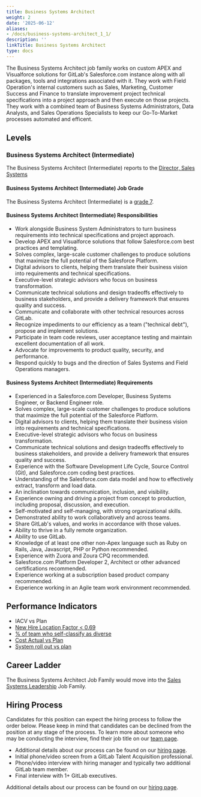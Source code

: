 ```yaml
---
title: Business Systems Architect
weight: 2
date: '2025-06-12'
aliases:
- /docs/business-systems-architect_1_1/
description: ''
linkTitle: Business Systems Architect
type: docs
---
```


The Business Systems Architect job family works on custom APEX and Visualforce solutions for GitLab's Salesforce.com instance along with all packages, tools and integrations associated with it. They work with Field Operation's internal customers such as Sales, Marketing, Customer Success and Finance to translate improvement project technical specifications into a project approach and then execute on those projects. They work with a combined team of Business Systems Administrators, Data Analysts, and Sales Operations Specialists to keep our Go-To-Market processes automated and efficent.

## Levels

### Business Systems Architect (Intermediate)

The Business Systems Architect (Intermediate) reports to the [Director, Sales Systems](/job-families/sales/senior-manager-sales-systems/#director-sales-systems)

#### Business Systems Architect (Intermediate) Job Grade

The Business Systems Architect (Intermediate) is a [grade 7](/handbook/total-rewards/compensation/compensation-calculator/#gitlab-job-grades).

#### Business Systems Architect (Intermediate) Responsibilities

- Work alongside Business System Administrators to turn business requirements into technical specifications and project approach.
- Develop APEX and Visualforce solutions that follow Salesforce.com best practices and templating.
- Solves complex, large-scale customer challenges to produce solutions that maximize the full potential of the Salesforce Platform.
- Digital advisors to clients, helping them translate their business vision into requirements and technical specifications.
- Executive-level strategic advisors who focus on business transformation.
- Communicate technical solutions and design tradeoffs effectively to business stakeholders, and provide a delivery framework that ensures quality and success.
- Communicate and collaborate with other technical resources across GitLab.
- Recognize impediments to our efficiency as a team ("technical debt"), propose and implement solutions.
- Participate in team code reviews, user acceptance testing and maintain excellent documentation of all work.
- Advocate for improvements to product quality, security, and performance.
- Respond quickly to bugs and the direction of Sales Systems and Field Operations managers.

#### Business Systems Architect (Intermediate) Requirements

- Experienced in a Salesforce.com Developer, Business Systems Engineer, or Backend Engineer role.
- Solves complex, large-scale customer challenges to produce solutions that maximize the full potential of the Salesforce Platform.
- Digital advisors to clients, helping them translate their business vision into requirements and technical specifications.
- Executive-level strategic advisors who focus on business transformation.
- Communicate technical solutions and design tradeoffs effectively to business stakeholders, and provide a delivery framework that ensures quality and success.
- Experience with the Software Development Life Cycle, Source Control (Git), and Salesforce.com coding best practices.
- Understanding of the Salesforce.com data model and how to effectively extract, transform and load data.
- An inclination towards communication, inclusion, and visibility.
- Experience owning and driving a project from concept to production, including proposal, discussion, and execution.
- Self-motivated and self-managing, with strong organizational skills.
- Demonstrated ability to work collaboratively and across teams.
- Share GitLab's values, and works in accordance with those values.
- Ability to thrive in a fully remote organization.
- Ability to use GitLab.
- Knowledge of at least one other non-Apex language such as Ruby on Rails, Java, Javascript, PHP or Python recommended.
- Experience with Zuora and Zoura CPQ recommended.
- Salesforce.com Platform Developer 2, Architect or other advanced certifications recommended.
- Experience working at a subscription based product company recommended.
- Experience working in an Agile team work environment recommended.

## Performance Indicators

- IACV vs Plan
- [New Hire Location Factor < 0.69](https://internal.gitlab.com/handbook/it/it-performance-indicators/#new-hire-location-factor--069)
- [% of team who self-classify as diverse](https://internal.gitlab.com/handbook/it/it-performance-indicators/#percent--of-team-who-self-classify-as-diverse)
- [Cost Actual vs Plan](https://internal.gitlab.com/handbook/it/it-performance-indicators/#cost-actual-vs-plan)
- [System roll out vs plan](https://internal.gitlab.com/handbook/it/it-performance-indicators/#system-roll-out-vs-plan)

## Career Ladder

The Business Systems Architect Job Family would move into the [Sales Systems Leadership](/job-families/sales/senior-manager-sales-systems/) Job Family.

## Hiring Process

Candidates for this position can expect the hiring process to follow the order below. Please keep in mind that candidates can be declined from the position at any stage of the process. To learn more about someone who may be conducting the interview, find their job title on our [team page](/handbook/company/team/).

- Additional details about our process can be found on our [hiring page](/handbook/hiring/).
- Initial phone/video screen from a GitLab Talent Acquisition professional.
- Phone/video interview with hiring manager and typically two additional GitLab team member.
- Final interview with 1+ GitLab executives.

Additional details about our process can be found on our [hiring page](/handbook/hiring/).

